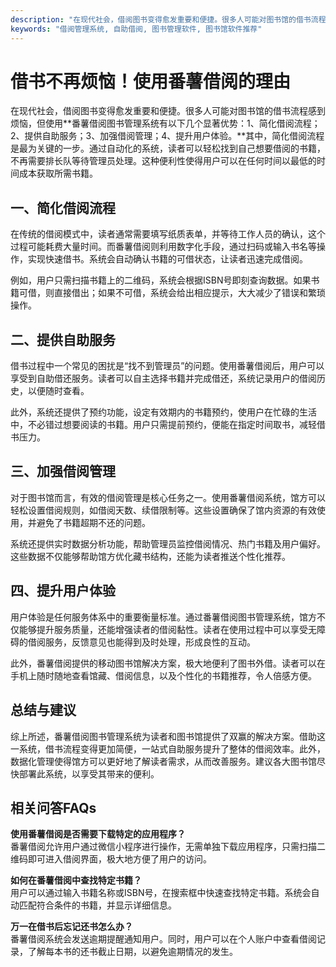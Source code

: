 ```yaml
---
description: "在现代社会，借阅图书变得愈发重要和便捷。很多人可能对图书馆的借书流程感到烦恼，但使用**番薯借阅图书管理系统有以下几个显著优势：1、简化借阅流程；2、提供自助服务；3、加强借阅管理；4、提升用户体验。**其中，简化借阅流程是最为关键的一步。通过自动化的系统，读者可以轻松找到自己想要借阅的书籍，不再需要排长队等待管理员处理。这种便利性使得用户可以在任何时间以最低的时间成本获取所需书籍。"
keywords: "借阅管理系统, 自助借阅, 图书管理软件, 图书馆软件推荐"
---
```

# 借书不再烦恼！使用番薯借阅的理由

在现代社会，借阅图书变得愈发重要和便捷。很多人可能对图书馆的借书流程感到烦恼，但使用**番薯借阅图书管理系统有以下几个显著优势：1、简化借阅流程；2、提供自助服务；3、加强借阅管理；4、提升用户体验。**其中，简化借阅流程是最为关键的一步。通过自动化的系统，读者可以轻松找到自己想要借阅的书籍，不再需要排长队等待管理员处理。这种便利性使得用户可以在任何时间以最低的时间成本获取所需书籍。

## **一、简化借阅流程**

在传统的借阅模式中，读者通常需要填写纸质表单，并等待工作人员的确认，这个过程可能耗费大量时间。而番薯借阅则利用数字化手段，通过扫码或输入书名等操作，实现快速借书。系统会自动确认书籍的可借状态，让读者迅速完成借阅。

例如，用户只需扫描书籍上的二维码，系统会根据ISBN号即刻查询数据。如果书籍可借，则直接借出；如果不可借，系统会给出相应提示，大大减少了错误和繁琐操作。

## **二、提供自助服务**

借书过程中一个常见的困扰是“找不到管理员”的问题。使用番薯借阅后，用户可以享受到自助借还服务。读者可以自主选择书籍并完成借还，系统记录用户的借阅历史，以便随时查看。

此外，系统还提供了预约功能，设定有效期内的书籍预约，使用户在忙碌的生活中，不必错过想要阅读的书籍。用户只需提前预约，便能在指定时间取书，减轻借书压力。

## **三、加强借阅管理**

对于图书馆而言，有效的借阅管理是核心任务之一。使用番薯借阅系统，馆方可以轻松设置借阅规则，如借阅天数、续借限制等。这些设置确保了馆内资源的有效使用，并避免了书籍超期不还的问题。

系统还提供实时数据分析功能，帮助管理员监控借阅情况、热门书籍及用户偏好。这些数据不仅能够帮助馆方优化藏书结构，还能为读者推送个性化推荐。

## **四、提升用户体验**

用户体验是任何服务体系中的重要衡量标准。通过番薯借阅图书管理系统，馆方不仅能够提升服务质量，还能增强读者的借阅黏性。读者在使用过程中可以享受无障碍的借阅服务，反馈意见也能得到及时处理，形成良性的互动。

此外，番薯借阅提供的移动图书馆解决方案，极大地便利了图书外借。读者可以在手机上随时随地查看馆藏、借阅信息，以及个性化的书籍推荐，令人倍感方便。

## **总结与建议**

综上所述，番薯借阅图书管理系统为读者和图书馆提供了双赢的解决方案。借助这一系统，借书流程变得更加简便，一站式自助服务提升了整体的借阅效率。此外，数据化管理使得馆方可以更好地了解读者需求，从而改善服务。建议各大图书馆尽快部署此系统，以享受其带来的便利。

## 相关问答FAQs

**使用番薯借阅是否需要下载特定的应用程序？**  
番薯借阅允许用户通过微信小程序进行操作，无需单独下载应用程序，只需扫描二维码即可进入借阅界面，极大地方便了用户的访问。

**如何在番薯借阅中查找特定书籍？**  
用户可以通过输入书籍名称或ISBN号，在搜索框中快速查找特定书籍。系统会自动匹配符合条件的书籍，并显示详细信息。

**万一在借书后忘记还书怎么办？**  
番薯借阅系统会发送逾期提醒通知用户。同时，用户可以在个人账户中查看借阅记录，了解每本书的还书截止日期，以避免逾期情况的发生。
